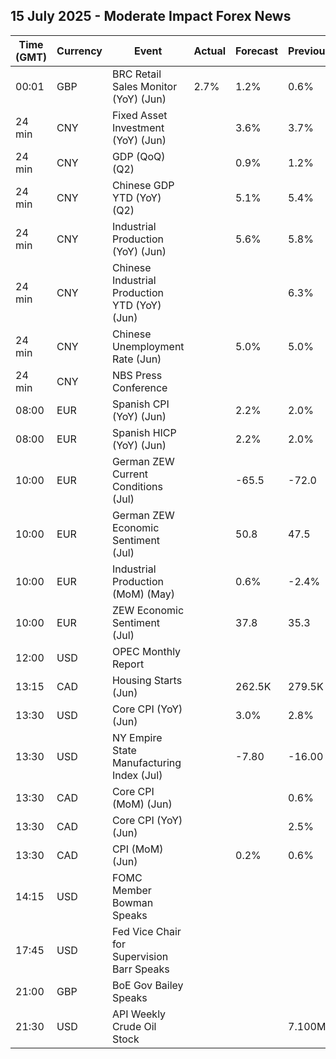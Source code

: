## 15 July 2025 - Moderate Impact Forex News

| Time (GMT) | Currency | Event | Actual | Forecast | Previous |
|------|----------|-------|--------|----------|----------|
| 00:01 | GBP | BRC Retail Sales Monitor (YoY) (Jun) | 2.7% | 1.2% | 0.6% |
| 24 min | CNY | Fixed Asset Investment (YoY) (Jun) |  | 3.6% | 3.7% |
| 24 min | CNY | GDP (QoQ) (Q2) |  | 0.9% | 1.2% |
| 24 min | CNY | Chinese GDP YTD (YoY) (Q2) |  | 5.1% | 5.4% |
| 24 min | CNY | Industrial Production (YoY) (Jun) |  | 5.6% | 5.8% |
| 24 min | CNY | Chinese Industrial Production YTD (YoY) (Jun) |  |  | 6.3% |
| 24 min | CNY | Chinese Unemployment Rate (Jun) |  | 5.0% | 5.0% |
| 24 min | CNY | NBS Press Conference |  |  |  |
| 08:00 | EUR | Spanish CPI (YoY) (Jun) |  | 2.2% | 2.0% |
| 08:00 | EUR | Spanish HICP (YoY) (Jun) |  | 2.2% | 2.0% |
| 10:00 | EUR | German ZEW Current Conditions (Jul) |  | -65.5 | -72.0 |
| 10:00 | EUR | German ZEW Economic Sentiment (Jul) |  | 50.8 | 47.5 |
| 10:00 | EUR | Industrial Production (MoM) (May) |  | 0.6% | -2.4% |
| 10:00 | EUR | ZEW Economic Sentiment (Jul) |  | 37.8 | 35.3 |
| 12:00 | USD | OPEC Monthly Report |  |  |  |
| 13:15 | CAD | Housing Starts (Jun) |  | 262.5K | 279.5K |
| 13:30 | USD | Core CPI (YoY) (Jun) |  | 3.0% | 2.8% |
| 13:30 | USD | NY Empire State Manufacturing Index (Jul) |  | -7.80 | -16.00 |
| 13:30 | CAD | Core CPI (MoM) (Jun) |  |  | 0.6% |
| 13:30 | CAD | Core CPI (YoY) (Jun) |  |  | 2.5% |
| 13:30 | CAD | CPI (MoM) (Jun) |  | 0.2% | 0.6% |
| 14:15 | USD | FOMC Member Bowman Speaks |  |  |  |
| 17:45 | USD | Fed Vice Chair for Supervision Barr Speaks |  |  |  |
| 21:00 | GBP | BoE Gov Bailey Speaks |  |  |  |
| 21:30 | USD | API Weekly Crude Oil Stock |  |  | 7.100M |
